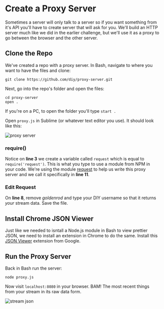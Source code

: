 # Create a Proxy Server

Sometimes a server will only talk to a server so if you want something from it's API you'll have to create server that will ask for you. We'll build an HTTP server much like we did in the earlier challenge, but we'll use it as a proxy to go between the browser and the other server.

## Clone the Repo

We've created a repo with a proxy server. In Bash, navigate to where you want to have the files and clone:

    git clone https://github.com/diy/proxy-server.git

Next, go into the repo's folder and open the files:

    cd proxy-server
    open .

If you're on a PC, to open the folder you'll type `start .`

Open `proxy.js` in Sublime (or whatever text editor you use). It should look like this: 

![proxy server](http://diy-visualpedia.s3.amazonaws.com/proxy-server.png)

### require()

Notice on **line 3** we create a variable called `request` which is equal to `require('request')`. This is what you type to use a module from NPM in your code. We're using the module [request](https://npmjs.org/package/request) to help us write this proxy server and we call it specifically in **line 11**. 

### Edit Request
On **line 8**, remove *goldenrod* and type your DIY username so that it returns *your* stream data. Save the file. 

## Install Chrome JSON Viewer

Just like we needed to isntall a Node.js module in Bash to view prettier JSON, we need to install an extension in Chrome to do the same. Install this [JSON Viewer](https://chrome.google.com/webstore/detail/jsonview/chklaanhfefbnpoihckbnefhakgolnmc?hl=en) extension from Google.

## Run the Proxy Server

Back in Bash run the server:

    node proxy.js

Now visit `localhost:8080` in your browser. BAM! The most recent things from your stream in its raw data form.

![stream json](http://diy-visualpedia.s3.amazonaws.com/stream-json.png)

